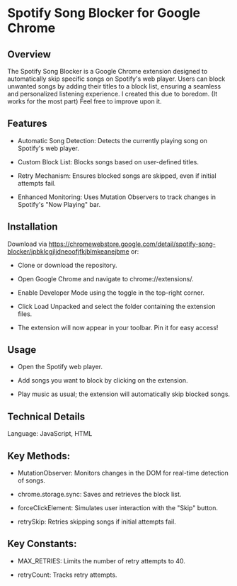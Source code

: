 # Spotify Song Blocker for Google Chrome


## Overview

The Spotify Song Blocker is a Google Chrome extension designed to automatically skip specific songs on Spotify's web player. Users can block unwanted songs by adding their titles to a block list, ensuring a seamless and personalized listening experience. I created this due to boredom. (It works for the most part) Feel free to improve upon it.


## Features

* Automatic Song Detection: Detects the currently playing song on Spotify's web player.

* Custom Block List: Blocks songs based on user-defined titles.

* Retry Mechanism: Ensures blocked songs are skipped, even if initial attempts fail.

* Enhanced Monitoring: Uses Mutation Observers to track changes in Spotify's "Now Playing" bar.


## Installation

Download via https://chromewebstore.google.com/detail/spotify-song-blocker/jpbklcgjljdneoofjfkjblmkeanejbme or:

* Clone or download the repository.

* Open Google Chrome and navigate to chrome://extensions/.

* Enable Developer Mode using the toggle in the top-right corner.

* Click Load Unpacked and select the folder containing the extension files.

* The extension will now appear in your toolbar. Pin it for easy access!


## Usage

* Open the Spotify web player.

* Add songs you want to block by clicking on the extension.

* Play music as usual; the extension will automatically skip blocked songs.


## Technical Details

Language: JavaScript, HTML


## Key Methods:

* MutationObserver: Monitors changes in the DOM for real-time detection of songs.

* chrome.storage.sync: Saves and retrieves the block list.

* forceClickElement: Simulates user interaction with the "Skip" button.

* retrySkip: Retries skipping songs if initial attempts fail.


## Key Constants:

* MAX_RETRIES: Limits the number of retry attempts to 40.

* retryCount: Tracks retry attempts.
